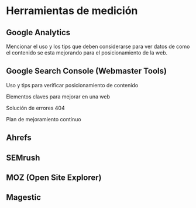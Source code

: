 # Herramientas de medición

## Google Analytics

Mencionar el uso y los tips que deben considerarse para ver datos de como el contenido se esta mejorando para el posicionamiento de la web.

## Google Search Console \(Webmaster Tools\)

Uso y tips para verificar posicionamiento de contenido

Elementos claves para mejorar en una web 

Solución de errores 404

Plan de mejoramiento continuo

## Ahrefs

## SEMrush

## MOZ \(Open Site Explorer\)

## Magestic

